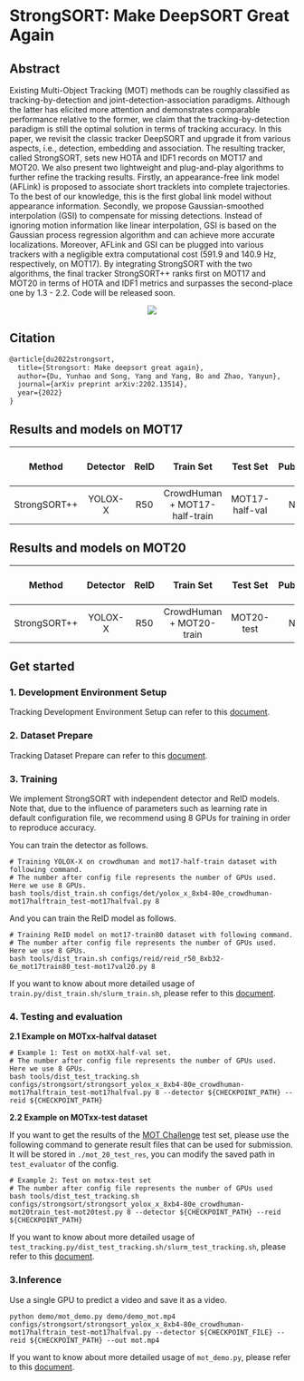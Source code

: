 # StrongSORT: Make DeepSORT Great Again

## Abstract

<!-- [ABSTRACT] -->

Existing Multi-Object Tracking (MOT) methods can be roughly classified as tracking-by-detection and joint-detection-association paradigms. Although the latter has elicited more attention and demonstrates comparable performance relative to the former, we claim that the tracking-by-detection paradigm is still the optimal solution in terms of tracking accuracy. In this paper, we revisit the classic tracker DeepSORT and upgrade it from various aspects, i.e., detection, embedding and association. The resulting tracker, called StrongSORT, sets new HOTA and IDF1 records on MOT17 and MOT20. We also present two lightweight and plug-and-play algorithms to further refine the tracking results. Firstly, an appearance-free link model (AFLink) is proposed to associate short tracklets into complete trajectories. To the best of our knowledge, this is the first global link model without appearance information. Secondly, we propose Gaussian-smoothed interpolation (GSI) to compensate for missing detections. Instead of ignoring motion information like linear interpolation, GSI is based on the Gaussian process regression algorithm and can achieve more accurate localizations. Moreover, AFLink and GSI can be plugged into various trackers with a negligible extra computational cost (591.9 and 140.9 Hz, respectively, on MOT17). By integrating StrongSORT with the two algorithms, the final tracker StrongSORT++ ranks first on MOT17 and MOT20 in terms of HOTA and IDF1 metrics and surpasses the second-place one by 1.3 - 2.2. Code will be released soon.

<!-- [IMAGE] -->

<div align="center">
  <img src="https://user-images.githubusercontent.com/99722489/185282811-ec82bdf6-8889-4f01-9c4d-a8e104f775b7.png"/>
</div>

## Citation

<!-- [ALGORITHM] -->

```latex
@article{du2022strongsort,
  title={Strongsort: Make deepsort great again},
  author={Du, Yunhao and Song, Yang and Yang, Bo and Zhao, Yanyun},
  journal={arXiv preprint arXiv:2202.13514},
  year={2022}
}
```

## Results and models on MOT17

|    Method    | Detector | ReID |           Train Set           |    Test Set    | Public | Inf time (fps) | HOTA | MOTA | IDF1 |  FP   |  FN   | IDSw. |                                        Config                                        |                                                                                                                                                                                   Download                                                                                                                                                                                    |
| :----------: | :------: | :--: | :---------------------------: | :------------: | :----: | :------------: | :--: | :--: | :--: | :---: | :---: | :---: | :----------------------------------------------------------------------------------: | :---------------------------------------------------------------------------------------------------------------------------------------------------------------------------------------------------------------------------------------------------------------------------------------------------------------------------------------------------------------------------: |
| StrongSORT++ | YOLOX-X  | R50  | CrowdHuman + MOT17-half-train | MOT17-half-val |   N    |       -        | 70.9 | 78.4 | 83.3 | 15237 | 19035 |  582  | [config](strongsort_yolox_x_8xb4-80e_crowdhuman-mot17halftrain_test-mot17halfval.py) | [detector](https://download.openmmlab.com/mmtracking/mot/strongsort/mot_dataset/yolox_x_crowdhuman_mot17-private-half_20220812_192036-b6c9ce9a.pth) [reid](https://download.openmmlab.com/mmtracking/mot/reid/reid_r50_6e_mot17-4bf6b63d.pth) [AFLink](https://download.openmmlab.com/mmtracking/mot/strongsort/mot_dataset/aflink_motchallenge_20220812_190310-a7578ad3.pth) |

## Results and models on MOT20

|    Method    | Detector | ReID |        Train Set         |  Test Set  | Public | Inf time (fps) | HOTA | MOTA | IDF1 |  FP   |  FN   | IDSw. |                                    Config                                     |                                                                                                                                                                                         Download                                                                                                                                                                                         |
| :----------: | :------: | :--: | :----------------------: | :--------: | :----: | :------------: | :--: | :--: | :--: | :---: | :---: | :---: | :---------------------------------------------------------------------------: | :--------------------------------------------------------------------------------------------------------------------------------------------------------------------------------------------------------------------------------------------------------------------------------------------------------------------------------------------------------------------------------------: |
| StrongSORT++ | YOLOX-X  | R50  | CrowdHuman + MOT20-train | MOT20-test |   N    |       -        | 62.9 | 75.5 | 77.3 | 29043 | 96155 | 1640  | [config](strongsort_yolox_x_8xb4-80e_crowdhuman-mot20train_test-mot20test.py) | [detector](https://download.openmmlab.com/mmtracking/mot/strongsort/mot_dataset/yolox_x_crowdhuman_mot20-private_20220812_192123-77c014de.pth) [reid](https://download.openmmlab.com/mmtracking/mot/reid/reid_r50_6e_mot20_20210803_212426-c83b1c01.pth) [AFLink](https://download.openmmlab.com/mmtracking/mot/strongsort/mot_dataset/aflink_motchallenge_20220812_190310-a7578ad3.pth) |

## Get started

### 1. Development Environment Setup

Tracking Development Environment Setup can refer to this [document](../../docs/en/get_started.md).

### 2. Dataset Prepare

Tracking Dataset Prepare can refer to this [document](../../docs/en/user_guides/tracking_dataset_prepare.md).

### 3. Training

We implement StrongSORT with independent detector and ReID models.
Note that, due to the influence of parameters such as learning rate in default configuration file,
we recommend using 8 GPUs for training in order to reproduce accuracy.

You can train the detector as follows.

```shell script
# Training YOLOX-X on crowdhuman and mot17-half-train dataset with following command.
# The number after config file represents the number of GPUs used. Here we use 8 GPUs.
bash tools/dist_train.sh configs/det/yolox_x_8xb4-80e_crowdhuman-mot17halftrain_test-mot17halfval.py 8
```

And you can train the ReID model as follows.

```shell script
# Training ReID model on mot17-train80 dataset with following command.
# The number after config file represents the number of GPUs used. Here we use 8 GPUs.
bash tools/dist_train.sh configs/reid/reid_r50_8xb32-6e_mot17train80_test-mot17val20.py 8
```

If you want to know about more detailed usage of `train.py/dist_train.sh/slurm_train.sh`,
please refer to this [document](../../docs/en/user_guides/tracking_train_test.md).

### 4. Testing and evaluation

**2.1 Example on MOTxx-halfval dataset**

```shell script
# Example 1: Test on motXX-half-val set.
# The number after config file represents the number of GPUs used. Here we use 8 GPUs.
bash tools/dist_test_tracking.sh configs/strongsort/strongsort_yolox_x_8xb4-80e_crowdhuman-mot17halftrain_test-mot17halfval.py 8 --detector ${CHECKPOINT_PATH} --reid ${CHECKPOINT_PATH}
```

**2.2 Example on MOTxx-test dataset**

If you want to get the results of the [MOT Challenge](https://motchallenge.net/) test set,
please use the following command to generate result files that can be used for submission.
It will be stored in `./mot_20_test_res`, you can modify the saved path in `test_evaluator` of the config.

```shell script
# Example 2: Test on motxx-test set
# The number after config file represents the number of GPUs used
bash tools/dist_test_tracking.sh configs/strongsort/strongsort_yolox_x_8xb4-80e_crowdhuman-mot20train_test-mot20test.py 8 --detector ${CHECKPOINT_PATH} --reid ${CHECKPOINT_PATH}
```

If you want to know about more detailed usage of `test_tracking.py/dist_test_tracking.sh/slurm_test_tracking.sh`,
please refer to this [document](../../docs/en/user_guides/tracking_train_test.md).

### 3.Inference

Use a single GPU to predict a video and save it as a video.

```shell
python demo/mot_demo.py demo/demo_mot.mp4 configs/strongsort/strongsort_yolox_x_8xb4-80e_crowdhuman-mot17halftrain_test-mot17halfval.py --detector ${CHECKPOINT_FILE} --reid ${CHECKPOINT_PATH} --out mot.mp4
```

If you want to know about more detailed usage of `mot_demo.py`, please refer to this [document](../../docs/en/user_guides/tracking_inference.md).
